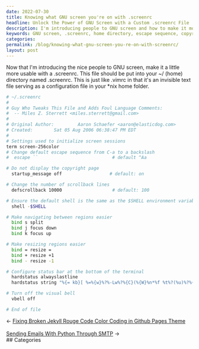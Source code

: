```yaml
---
date: 2022-07-30
title: Knowing what GNU screen you're on with .screenrc
headline: Unlock the Power of GNU Screen with a Custom .screenrc File
description: I'm introducing people to GNU screen and how to make it more usable with a .screenrc file. In this blog post, I'll show you how to add the .screenrc file to your ~/ (home) directory, and explain the settings I include in my .screenrc file, such as changing the default escape sequence, turning off the copyright page, changing the number of scrollback lines, and making navigating and resizing regions easier.
keywords: GNU screen, .screenrc, home directory, escape sequence, copyright page, scrollback lines, shell, environment variable, navigating, resizing regions
categories: 
permalink: /blog/knowing-what-gnu-screen-you-re-on-with-screenrc/
layout: post
---
```



Now that I'm introducing the nice people to GNU screen, make it a little more
usable with a .screenrc. This file should be put into your ~/ (home) directory
named .screenrc. This is just like .vimrc in that it's an invisible text file
serving as a configuration file in your \*nix home folder.

```bash
# ~/.screenrc
#
# Guy Who Tweaks This File and Adds Foul Language Comments:
#  -- Miles Z. Sterrett <miles.sterrett@gmail.com>
#
# Original Author:         Aaron Schaefer <aaron@elasticdog.com>
# Created:        Sat 05 Aug 2006 06:38:47 PM EDT
#
# Settings used to initialize screen sessions
term screen-256color
# Change default escape sequence from C-a to a backslash
#  escape ``                            # default ^Aa

# Do not display the copyright page
  startup_message off                  # default: on

# Change the number of scrollback lines
  defscrollback 10000                   # default: 100

# Ensure the default shell is the same as the $SHELL environment variable
  shell -$SHELL

# Make navigating between regions easier
  bind s split
  bind j focus down
  bind k focus up

# Make resizing regions easier
  bind = resize =
  bind + resize +1
  bind - resize -1

# Configure status bar at the bottom of the terminal
  hardstatus alwayslastline
  hardstatus string "%{= kb}[ %=%{w}%?%-Lw%?%{C}(%{W}%n*%f %t%?(%u)%?%{C})%{w}%?%+Lw%?%?%= %{b}][%{C} %Y.%m.%d %{W}%0c %{b}]"

# Turn off the visual bell
  vbell off

# End of file
```


<div class="post-nav"><div class="post-nav-prev"><span class="arrow">&larr;&nbsp;</span><a href="/blog/fixing-broken-jekyll-rouge-code-color-coding-in-github-pages-theme">Fixing Broken Jekyll Rouge Code Color Coding in Github Pages Theme</a></div> &nbsp; <div class="post-nav-next"><a href="/blog/sending-emails-with-python-through-smtp">Sending Emails With Python Through SMTP</a><span class="arrow">&nbsp;&rarr;</span></div></div>
## Categories

<ul></ul>